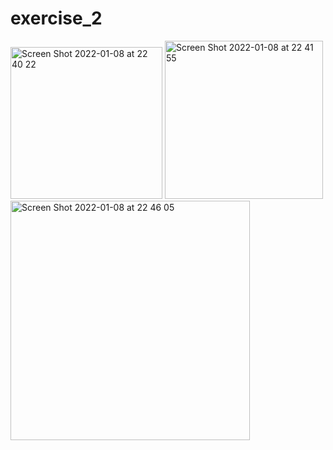 # exercise_2
<img width="243" alt="Screen Shot 2022-01-08 at 22 40 22" src="https://user-images.githubusercontent.com/97351010/148650641-864cad7e-4d5f-4b91-b449-1a0277cbe7ba.png"> <img width="253" alt="Screen Shot 2022-01-08 at 22 41 55" src="https://user-images.githubusercontent.com/97351010/148650647-3c852d05-248a-4402-b96a-c0da0288c6e1.png"> <img width="383" alt="Screen Shot 2022-01-08 at 22 46 05" src="https://user-images.githubusercontent.com/97351010/148650650-507267a7-816a-4839-9200-181c864badf2.png">

